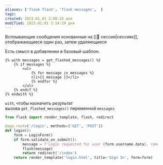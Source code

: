 ```yaml
---
aliases: ['flask flash', 'flask messages',  ]
tags:
created: 2023.01.01 2:08:15 дня
modified: 2023.01.01 2:14:19 дня
---
```


Всплывающие сообщения основанные на [[🔀 сессии|сессиях]], отображающиеся один раз, затем удаляющиеся

Есть смысл в добавлении в базовый шаблон.

```django
{% with messages = get_flashed_messages() %}
	{% if messages %}
        <ul>
            {% for message in messages %}
            <li>{{ message }}</li>
            {% endfor %}
        </ul>
	{% endif %}
{% endwith %}
```

`with`, чтобы назначить результат вызова `get_flashed_messages()` переменной `messages`

```python
from flask import render_template, flash, redirect

@app.route('/login', methods=['GET', 'POST'])
def login():
    form = LoginForm()
    if form.validate_on_submit():
	    message = f'Login requested for user {form.username.data}, remember_me={form.remember_me.data}'
        flash(message)
        return redirect('/index')
    return render_template('login.html', title='Sign In', form=form)
```
